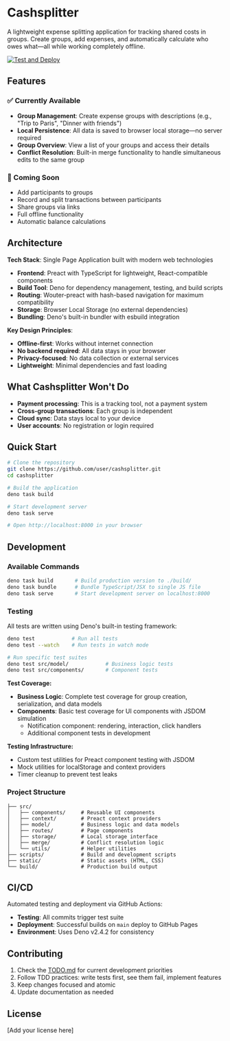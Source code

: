 # Cashsplitter

A lightweight expense splitting application for tracking shared costs in groups.
Create groups, add expenses, and automatically calculate who owes what—all while
working completely offline.

[![Test and Deploy](https://github.com/user/cashsplitter/actions/workflows/test-and-deploy.yml/badge.svg)](https://github.com/user/cashsplitter/actions/workflows/test-and-deploy.yml)

## Features

### ✅ Currently Available

- **Group Management**: Create expense groups with descriptions (e.g., "Trip to
  Paris", "Dinner with friends")
- **Local Persistence**: All data is saved to browser local storage—no server
  required
- **Group Overview**: View a list of your groups and access their details
- **Conflict Resolution**: Built-in merge functionality to handle simultaneous
  edits to the same group

### 🚧 Coming Soon

- Add participants to groups
- Record and split transactions between participants
- Share groups via links
- Full offline functionality
- Automatic balance calculations

## Architecture

**Tech Stack**: Single Page Application built with modern web technologies

- **Frontend**: Preact with TypeScript for lightweight, React-compatible
  components
- **Build Tool**: Deno for dependency management, testing, and build scripts
- **Routing**: Wouter-preact with hash-based navigation for maximum
  compatibility
- **Storage**: Browser Local Storage (no external dependencies)
- **Bundling**: Deno's built-in bundler with esbuild integration

**Key Design Principles**:

- **Offline-first**: Works without internet connection
- **No backend required**: All data stays in your browser
- **Privacy-focused**: No data collection or external services
- **Lightweight**: Minimal dependencies and fast loading

## What Cashsplitter Won't Do

- **Payment processing**: This is a tracking tool, not a payment system
- **Cross-group transactions**: Each group is independent
- **Cloud sync**: Data stays local to your device
- **User accounts**: No registration or login required

## Quick Start

```bash
# Clone the repository
git clone https://github.com/user/cashsplitter.git
cd cashsplitter

# Build the application
deno task build

# Start development server
deno task serve

# Open http://localhost:8000 in your browser
```

## Development

### Available Commands

```bash
deno task build       # Build production version to ./build/
deno task bundle      # Bundle TypeScript/JSX to single JS file
deno task serve       # Start development server on localhost:8000
```

### Testing

All tests are written using Deno's built-in testing framework:

```bash
deno test            # Run all tests
deno test --watch    # Run tests in watch mode

# Run specific test suites
deno test src/model/            # Business logic tests
deno test src/components/       # Component tests
```

**Test Coverage:**

- **Business Logic**: Complete test coverage for group creation, serialization,
  and data models
- **Components**: Basic test coverage for UI components with JSDOM simulation
  - Notification component: rendering, interaction, click handlers
  - Additional component tests in development

**Testing Infrastructure:**

- Custom test utilities for Preact component testing with JSDOM
- Mock utilities for localStorage and context providers
- Timer cleanup to prevent test leaks

### Project Structure

```
├── src/
│   ├── components/     # Reusable UI components
│   ├── context/        # Preact context providers
│   ├── model/          # Business logic and data models
│   ├── routes/         # Page components
│   ├── storage/        # Local storage interface
│   ├── merge/          # Conflict resolution logic
│   └── utils/          # Helper utilities
├── scripts/            # Build and development scripts
├── static/             # Static assets (HTML, CSS)
└── build/              # Production build output
```

## CI/CD

Automated testing and deployment via GitHub Actions:

- **Testing**: All commits trigger test suite
- **Deployment**: Successful builds on `main` deploy to GitHub Pages
- **Environment**: Uses Deno v2.4.2 for consistency

## Contributing

1. Check the [TODO.md](./TODO.md) for current development priorities
2. Follow TDD practices: write tests first, see them fail, implement features
3. Keep changes focused and atomic
4. Update documentation as needed

## License

[Add your license here]

